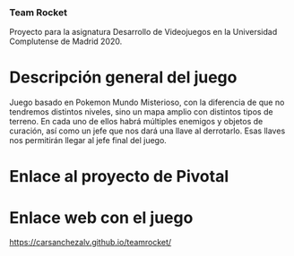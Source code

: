 ### Team Rocket
Proyecto para la asignatura Desarrollo de Videojuegos en la Universidad Complutense de Madrid 2020.

# Descripción general del juego
Juego basado en Pokemon Mundo Misterioso, con la diferencia de que no tendremos distintos niveles, sino un mapa amplio con distintos tipos de terreno. En cada uno de ellos habrá múltiples enemigos y objetos de curación, así como un jefe que nos dará una llave al derrotarlo.
Esas llaves nos permitirán llegar al jefe final del juego.

# Enlace al proyecto de Pivotal

# Enlace web con el juego
  https://carsanchezalv.github.io/teamrocket/
